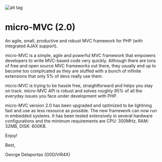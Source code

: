 ![alt tag](https://github.com/g0d/micro-MVC/tree/master/site/pix/micro_mvc.png)

# micro-MVC (2.0)
An agile, small, productive and robust MVC framework for PHP (with integrated AJAX support).

micro-MVC is a simple, agile and powerful MVC framework that empowers developers to write 
MVC-based code very quickly. Although there are tons of free and open source MVC frameworks out there, they 
usually end up to become too complicated as they are stuffed with a bunch of infinite extensions that only 
5% of devs really use them.

micro-MVC is trying to be hassle free, straightforward and helps you stay on track. micro-MVC API is robust 
and solves roughly 95% of all the everyday issues you face under development with PHP.

micro-MVC version 2.0 has been upgraded and optimized to be lightning fast and use as less resource as possible.
The new framework can now run in embedded systems. It has been tested extensively in several hardware configurations 
and the minimum requirements are CPU: 300MHz, RAM: 32MB, DISK: 600KB.

Enjoy!

Best,

George Delaportas (G0D/ViR4X)
